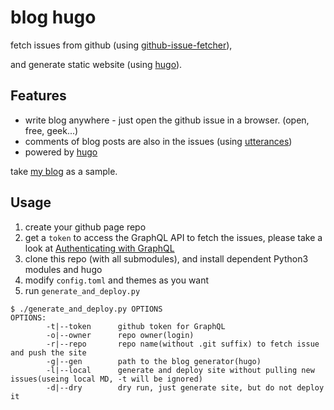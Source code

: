 # blog hugo

fetch issues from github (using [github-issue-fetcher](https://github.com/jrdeng/github-issue-fetcher)),

and generate static website (using [hugo](https://gohugo.io/)).


## Features

- write blog anywhere - just open the github issue in a browser. (open, free, geek...)
- comments of blog posts are also in the issues (using [utterances](https://utteranc.es/))
- powered by [hugo](https://gohugo.io/)

take [my blog](https://github.com/jrdeng/jrdeng.github.io) as a sample.


## Usage

1. create your github page repo
2. get a `token` to access the GraphQL API to fetch the issues, please take a look at [Authenticating with GraphQL](https://developer.github.com/v4/guides/forming-calls/#authenticating-with-graphql)
3. clone this repo (with all submodules), and install dependent Python3 modules and hugo
4. modify `config.toml` and themes as you want
5. run `generate_and_deploy.py`


```
$ ./generate_and_deploy.py OPTIONS
OPTIONS:
        -t|--token      github token for GraphQL
        -o|--owner      repo owner(login)
        -r|--repo       repo name(without .git suffix) to fetch issue and push the site
        -g|--gen        path to the blog generator(hugo)
        -l|--local      generate and deploy site without pulling new issues(useing local MD, -t will be ignored)
        -d|--dry        dry run, just generate site, but do not deploy it
```


